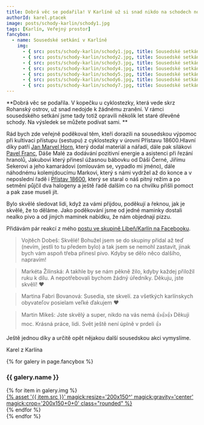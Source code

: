 ```yaml
---
title: Dobrá věc se podařila! V Karlíně už si snad nikdo na schodech nohu nezlomí
authorId: karel.ptacek
image: posts/schody-karlin/schody1.jpg
tags: [Karlín, Veřejný prostor]
fancybox:
  - name: Sousedské setkání v Karlíně
    img:
      - { src: posts/schody-karlin/schody1.jpg, title: Sousedské setkání v Karlíně 1 }
      - { src: posts/schody-karlin/schody2.jpg, title: Sousedské setkání v Karlíně 2 }
      - { src: posts/schody-karlin/schody3.jpg, title: Sousedské setkání v Karlíně 3 }
      - { src: posts/schody-karlin/schody4.jpg, title: Sousedské setkání v Karlíně 4 }
      - { src: posts/schody-karlin/schody5.jpg, title: Sousedské setkání v Karlíně 5 }
      - { src: posts/schody-karlin/schody6.jpg, title: Sousedské setkání v Karlíně 6 }
      - { src: posts/schody-karlin/schody7.jpg, title: Sousedské setkání v Karlíně 7 }
---
```


**Dobrá věc se podařila. V kopečku u cyklostezky, která vede skrz Rohanský ostrov, už snad nedojde k žádnému zranění. V rámci sousedského setkání jsme tady totiž opravili několik let staré dřevěné schody. Na výsledek se můžete podívat sami. **

Rád bych zde veřejně poděkoval těm, kteří dorazili na sousedskou výpomoc při kultivaci přístupu (sestupu) z cyklostezky v úrovni Přístavu 18600.Hlavní díky patří [Jan Marvel Horn](https://praha8.pirati.cz/lide/jan-horn.html), který dodal materiál a nářadí, dále pak silákovi [Pavel Franc](https://praha8.pirati.cz/lide/pavel-franc.html), Dáše Malé za dodávání pozitivní energie a asistenci při řezání hranolů, Jakubovi který přinesl úžasnou bábovku od Dáši Černé, Jiřímu Sekerovi a jeho kamarádovi (omlouvám se, vypadlo mi jméno), dále náhodnému kolemjdoucímu Markovi, který s námi vydržel až do konce a v neposlední řadě i [Přístav 18600](http://www.pristav18600.cz), který se staral o náš pitný režim a po setmění půjčil dva halogeny a ještě řadě dalším co na chvilku přišli pomoct a pak zase museli jít. 

Bylo skvělé sledovat lidi, když za vámi přijdou, poděkují a řeknou, jak je skvělé, že to děláme. Jako poděkování jsme od jedné maminky dostali nealko pivo a od jiných maminek nabídku, že nám objednají pizzu.

Přidávám pár reakcí z mého [postu ve skupině Libeň/Karlín na Facebooku](https://www.facebook.com/groups/libenkarlin/posts/4293121130742052/).
>Vojtěch Dobeš: Skvělé! Bohužel jsem se do skupiny přidal až teď (nevím, jestli to tu předem bylo) a tak jsem se nemohl zastavit, jinak bych vám aspoň třeba přinesl pivo. Kdyby se dělo něco dalšího, napravím!

>Markéta Žilinská: A takhle by se nám pěkně žilo, kdyby každej přiložil ruku k dílu. A nepotřebovali bychom žádný úředníky. Děkuju, jste skvělí! ❤️

>Martina Fabri Bovanová: Susedia, ste skvelí. za všetkých karlínskych obyvateľov posielam veľké ďakujem ♥

>Martin Mikeš: Jste skvělý a super, nikdo na vás nemá 👍👍👍 Děkuji moc. Krásná práce, lidi. Svět ještě není úplně v prdeli 👍

Ještě jednou díky a určitě opět nějakou další sousedskou akci vymyslíme.

Karel z Karlína

{% for galery in page.fancybox %}
<div class="mt-4">
  <h3>{{ galery.name }}</h3>
  <div class="grid grid-cols-4 gap-4">
  {% for item in galery.img %}
    <div class="">
      <a data-fancybox="gallery" href="{% asset '{{ item.src }}' @path %}" data-caption="{{ item.title }}">{% asset '{{ item.src }}' magick:resize='200x150^' magick:gravity='center' magick:crop='200x150+0+0' class="rounded" %}</a>
    </div>
  {% endfor %}
  </div>
</div>
{% endfor %}


